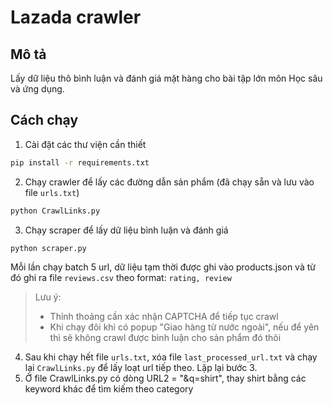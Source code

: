 # Lazada crawler

## Mô tả

Lấy dữ liệu thô bình luận và đánh giá mặt hàng cho bài tập lớn môn Học sâu và ứng dụng.

## Cách chạy

1. Cài đặt các thư viện cần thiết

```bash
pip install -r requirements.txt
```

2. Chạy crawler để lấy các đường dẫn sản phẩm (đã chạy sẵn và lưu vào file `urls.txt`)

```bash
python CrawlLinks.py
```

3. Chạy scraper để lấy dữ liệu bình luận và đánh giá


```bash
python scraper.py
```
Mỗi lần chạy batch 5 url, dữ liệu tạm thời được ghi vào products.json và từ đó ghi ra file `reviews.csv` theo format: `rating, review`
> Lưu ý:
> - Thỉnh thoảng cần xác nhận CAPTCHA để tiếp tục crawl
> - Khi chạy đôi khi có popup "Giao hàng từ nước ngoài", nếu để yên thì sẽ không crawl được bình luận cho sản phẩm đó thôi

4. Sau khi chạy hết file `urls.txt`, xóa file `last_processed_url.txt` và chạy lại `CrawlLinks.py` để lấy loạt url tiếp theo. Lặp lại bước 3.
5. Ở file CrawlLinks.py có dòng URL2 = "&q=shirt", thay shirt bằng các keyword khác để tìm kiếm theo category
